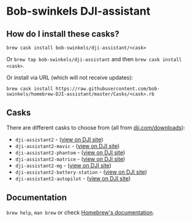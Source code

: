 # Bob-swinkels DJI-assistant

## How do I install these casks?
`brew cask install bob-swinkels/dji-assistant/<cask>`

Or `brew tap bob-swinkels/dji-assistant` and then `brew cask install <cask>`.

Or install via URL (which will not receive updates):

```
brew cask install https://raw.githubusercontent.com/bob-swinkels/homebrew-DJI-assistant/master/Casks/<cask>.rb
```

## Casks
There are different casks to choose from (all from [dji.com/downloads](https://www.dji.com/downloads)):

- `dji-assistant2` - ([view on DJI site](https://www.dji.com/downloads/softwares/assistant-dji-2))
- `dji-assistant2-mavic` - ([view on DJI site](https://www.dji.com/downloads/softwares/assistant-dji-2-for-mavic))
- `dji-assistant2-phantom` - ([view on DJI site](https://www.dji.com/downloads/softwares/assistant-dji-2-for-phantom))
- `dji-assistant2-matrice` - ([view on DJI site](https://www.dji.com/downloads/softwares/assistant-dji-2-for-matrice))
- `dji-assistant2-mg` - ([view on DJI site](https://www.dji.com/downloads/softwares/assistant-dji-2-for-mg))
- `dji-assistant2-battery-station` - ([view on DJI site](https://www.dji.com/downloads/softwares/assistant-dji-2-for-battery-station))
- `dji-assistant2-autopilot` - ([view on DJI site](https://www.dji.com/downloads/softwares/assistant-dji-2-for-autopilot))

## Documentation
`brew help`, `man brew` or check [Homebrew's documentation](https://docs.brew.sh).
